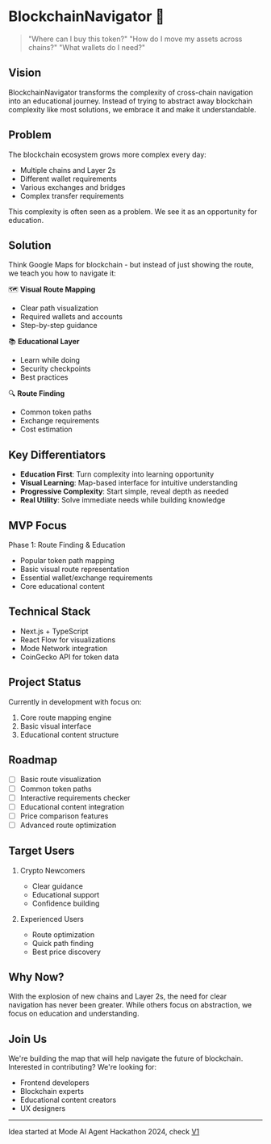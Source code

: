 # BlockchainNavigator 🧭

> "Where can I buy this token?"
> "How do I move my assets across chains?"
> "What wallets do I need?"

## Vision

BlockchainNavigator transforms the complexity of cross-chain navigation into an educational journey. Instead of trying to abstract away blockchain complexity like most solutions, we embrace it and make it understandable.

## Problem

The blockchain ecosystem grows more complex every day:

- Multiple chains and Layer 2s
- Different wallet requirements
- Various exchanges and bridges
- Complex transfer requirements

This complexity is often seen as a problem. We see it as an opportunity for education.

## Solution

Think Google Maps for blockchain - but instead of just showing the route, we teach you how to navigate it:

🗺️ **Visual Route Mapping**

- Clear path visualization
- Required wallets and accounts
- Step-by-step guidance

📚 **Educational Layer**

- Learn while doing
- Security checkpoints
- Best practices

🔍 **Route Finding**

- Common token paths
- Exchange requirements
- Cost estimation

## Key Differentiators

- **Education First**: Turn complexity into learning opportunity
- **Visual Learning**: Map-based interface for intuitive understanding
- **Progressive Complexity**: Start simple, reveal depth as needed
- **Real Utility**: Solve immediate needs while building knowledge

## MVP Focus

Phase 1: Route Finding & Education

- Popular token path mapping
- Basic visual route representation
- Essential wallet/exchange requirements
- Core educational content

## Technical Stack

- Next.js + TypeScript
- React Flow for visualizations
- Mode Network integration
- CoinGecko API for token data

## Project Status

Currently in development with focus on:

1. Core route mapping engine
2. Basic visual interface
3. Educational content structure

## Roadmap

- [ ] Basic route visualization
- [ ] Common token paths
- [ ] Interactive requirements checker
- [ ] Educational content integration
- [ ] Price comparison features
- [ ] Advanced route optimization

## Target Users

1. Crypto Newcomers

   - Clear guidance
   - Educational support
   - Confidence building

2. Experienced Users
   - Route optimization
   - Quick path finding
   - Best price discovery

## Why Now?

With the explosion of new chains and Layer 2s, the need for clear navigation has never been greater. While others focus on abstraction, we focus on education and understanding.

## Join Us

We're building the map that will help navigate the future of blockchain. Interested in contributing? We're looking for:

- Frontend developers
- Blockchain experts
- Educational content creators
- UX designers

---

Idea started at Mode AI Agent Hackathon 2024, check [V1](https://github.com/All-Khwarizmi/crypto-navigator/blob/main/README-V1.md)
